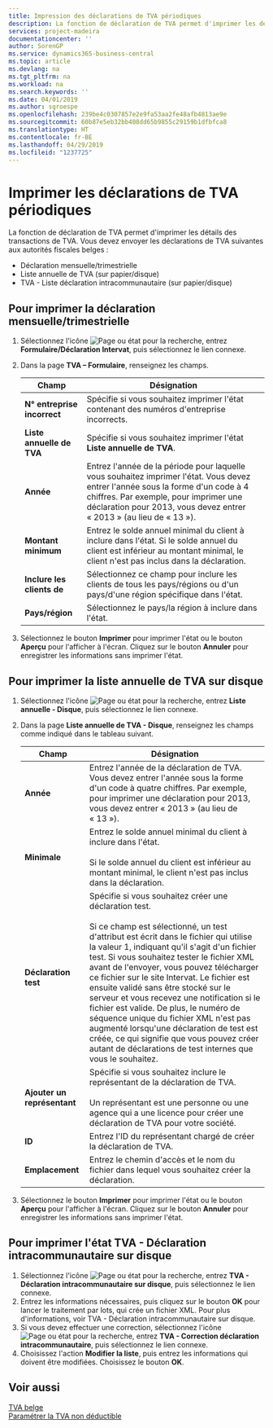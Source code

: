 ```yaml
---
title: Impression des déclarations de TVA périodiques
description: La fonction de déclaration de TVA permet d'imprimer les détails des transactions de TVA. Vous devez envoyer les déclarations de TVA suivantes aux autorités fiscales belges.
services: project-madeira
documentationcenter: ''
author: SorenGP
ms.service: dynamics365-business-central
ms.topic: article
ms.devlang: na
ms.tgt_pltfrm: na
ms.workload: na
ms.search.keywords: ''
ms.date: 04/01/2019
ms.author: sgroespe
ms.openlocfilehash: 239be4c0307857e2e9fa53aa2fe48afb4813ae9e
ms.sourcegitcommit: 60b87e5eb32bb408dd65b9855c29159b1dfbfca8
ms.translationtype: HT
ms.contentlocale: fr-BE
ms.lasthandoff: 04/29/2019
ms.locfileid: "1237725"
---
```

# <a name="print-periodic-vat-reports"></a>Imprimer les déclarations de TVA périodiques
La fonction de déclaration de TVA permet d'imprimer les détails des transactions de TVA. Vous devez envoyer les déclarations de TVA suivantes aux autorités fiscales belges :  

- Déclaration mensuelle/trimestrielle  
- Liste annuelle de TVA (sur papier/disque)  
- TVA - Liste déclaration intracommunautaire (sur papier/disque)  

## <a name="to-print-the-monthlyquarterly-declaration"></a>Pour imprimer la déclaration mensuelle/trimestrielle  

1.  Sélectionnez l'icône ![Page ou état pour la recherche](../../media/ui-search/search_small.png "icône Page ou état pour la recherche"), entrez **Formulaire/Déclaration Intervat**, puis sélectionnez le lien connexe.  
2.  Dans la page **TVA – Formulaire**, renseignez les champs.  

    |Champ|Désignation|  
    |------------------------------------|---------------------------------------|  
    |**N° entreprise incorrect**|Spécifie si vous souhaitez imprimer l'état contenant des numéros d'entreprise incorrects.|  
    |**Liste annuelle de TVA**|Spécifie si vous souhaitez imprimer l'état **Liste annuelle de TVA**.|  
    |**Année**|Entrez l'année de la période pour laquelle vous souhaitez imprimer l'état. Vous devez entrer l'année sous la forme d'un code à 4 chiffres. Par exemple, pour imprimer une déclaration pour 2013, vous devez entrer « 2013 » (au lieu de « 13 »).|  
    |**Montant minimum**|Entrez le solde annuel minimal du client à inclure dans l'état. Si le solde annuel du client est inférieur au montant minimal, le client n'est pas inclus dans la déclaration.|  
    |**Inclure les clients de**|Sélectionnez ce champ pour inclure les clients de tous les pays/régions ou d'un pays/d'une région spécifique dans l'état.|  
    |**Pays/région**|Sélectionnez le pays/la région à inclure dans l'état.|  

3.  Sélectionnez le bouton **Imprimer** pour imprimer l'état ou le bouton **Aperçu** pour l'afficher à l'écran. Cliquez sur le bouton **Annuler** pour enregistrer les informations sans imprimer l'état.  

## <a name="to-print-the-vat-annual-listing-on-disk"></a>Pour imprimer la liste annuelle de TVA sur disque  

1.  Sélectionnez l'icône ![Page ou état pour la recherche](../../media/ui-search/search_small.png "Page ou état pour la recherche"), entrez **Liste annuelle - Disque**, puis sélectionnez le lien connexe.  
2.  Dans la page **Liste annuelle de TVA - Disque**, renseignez les champs comme indiqué dans le tableau suivant.  

    |Champ|Désignation|  
    |---------------------------------|---------------------------------------|  
    |**Année**|Entrez l'année de la déclaration de TVA. Vous devez entrer l'année sous la forme d'un code à quatre chiffres. Par exemple, pour imprimer une déclaration pour 2013, vous devez entrer « 2013 » (au lieu de « 13 »).|  
    |**Minimale**|Entrez le solde annuel minimal du client à inclure dans l'état.<br /><br /> Si le solde annuel du client est inférieur au montant minimal, le client n'est pas inclus dans la déclaration.|  
    |**Déclaration test**|Spécifie si vous souhaitez créer une déclaration test.<br /><br /> Si ce champ est sélectionné, un test d'attribut est écrit dans le fichier qui utilise la valeur 1, indiquant qu'il s'agit d'un fichier test. Si vous souhaitez tester le fichier XML avant de l'envoyer, vous pouvez télécharger ce fichier sur le site Intervat. Le fichier est ensuite validé sans être stocké sur le serveur et vous recevez une notification si le fichier est valide. De plus, le numéro de séquence unique du fichier XML n'est pas augmenté lorsqu'une déclaration de test est créée, ce qui signifie que vous pouvez créer autant de déclarations de test internes que vous le souhaitez.|  
    |**Ajouter un représentant**|Spécifie si vous souhaitez inclure le représentant de la déclaration de TVA.<br /><br /> Un représentant est une personne ou une agence qui a une licence pour créer une déclaration de TVA pour votre société.|  
    |**ID**|Entrez l'ID du représentant chargé de créer la déclaration de TVA.|  
    |**Emplacement**|Entrez le chemin d'accès et le nom du fichier dans lequel vous souhaitez créer la déclaration.|  

3.  Sélectionnez le bouton **Imprimer** pour imprimer l'état ou le bouton **Aperçu** pour l'afficher à l'écran. Cliquez sur le bouton **Annuler** pour enregistrer les informations sans imprimer l'état.  

## <a name="to-print-the-vat-vies-declaration-report-to-disk"></a>Pour imprimer l'état TVA - Déclaration intracommunautaire sur disque  

1.  Sélectionnez l'icône ![Page ou état pour la recherche](../../media/ui-search/search_small.png "icône Page ou état pour la recherche"), entrez **TVA - Déclaration intracommunautaire sur disque**, puis sélectionnez le lien connexe.  
2.  Entrez les informations nécessaires, puis cliquez sur le bouton **OK** pour lancer le traitement par lots, qui crée un fichier XML. Pour plus d'informations, voir TVA - Déclaration intracommunautaire sur disque.  
3.  Si vous devez effectuer une correction, sélectionnez l'icône ![Page ou état pour la recherche](../../media/ui-search/search_small.png "Page ou état pour la recherche"), entrez **TVA - Correction déclaration intracommunautaire**, puis sélectionnez le lien connexe.  
4.  Choisissez l'action **Modifier la liste**, puis entrez les informations qui doivent être modifiées. Choisissez le bouton **OK**.  

## <a name="see-also"></a>Voir aussi  
 [TVA belge](belgian-vat.md)   
 [Paramétrer la TVA non déductible](how-to-set-up-non-deductible-vat.md)
